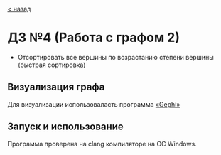 [< назад](https://github.com/Starovoytov01/why_are_we_here-)

# ДЗ №4 (Работа с графом 2)
- Отсортировать все вершины по возрастанию степени вершины (быстрая сортировка)

Визуализация графа
---
Для визуализации использоваласть программа [ «Gephi» ](https://gephi.org/users/download/)

Запуск и использование
---
Программа проверена на clang компиляторе на ОС Windows.
